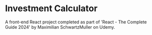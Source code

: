 # Investment Calculator

A front-end React project completed as part of 'React - The Complete Guide 2024' by Maximilian SchwartzMuller on Udemy.

